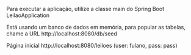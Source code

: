 Para executar a aplicação, utilize a classe main do Spring Boot LeilaoApplication

Está usando um banco de dados em memória, para popular as tabelas, chame a URL http://localhost:8080/db/seed

Página inicial http://localhost:8080/leiloes (user: fulano, pass: pass)